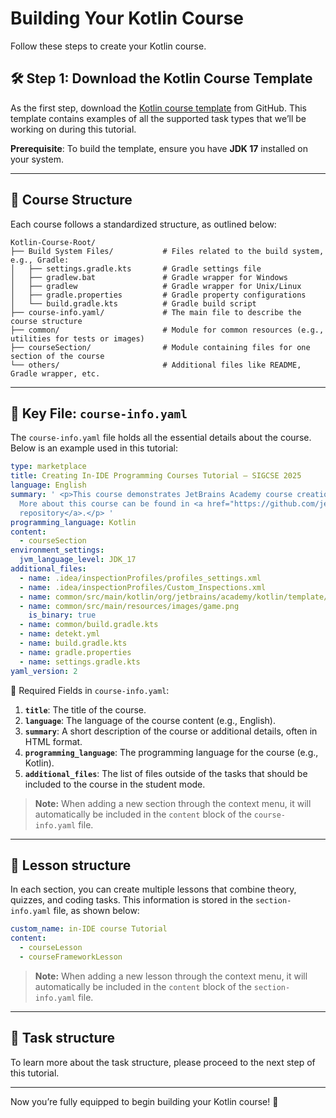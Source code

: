 # Building Your Kotlin Course

Follow these steps to create your Kotlin course.

## 🛠 Step 1: Download the Kotlin Course Template

As the first step, download the [Kotlin course template](https://github.com/jetbrains-academy/kotlin-course-template/tree/main) from GitHub.
This template contains examples of all the supported task types that we’ll be working on during this tutorial.

**Prerequisite**: To build the template, ensure you have **JDK 17** installed on your system.

---

## 📂 Course Structure

Each course follows a standardized structure, as outlined below:


```
Kotlin-Course-Root/
├── Build System Files/           # Files related to the build system, e.g., Gradle:
│   ├── settings.gradle.kts       # Gradle settings file  
│   ├── gradlew.bat               # Gradle wrapper for Windows  
│   ├── gradlew                   # Gradle wrapper for Unix/Linux  
│   ├── gradle.properties         # Gradle property configurations  
│   └── build.gradle.kts          # Gradle build script  
├── course-info.yaml/             # The main file to describe the course structure  
├── common/                       # Module for common resources (e.g., utilities for tests or images)  
├── courseSection/                # Module containing files for one section of the course  
└── others/                       # Additional files like README, Gradle wrapper, etc.
```


---

## 📜 Key File: `course-info.yaml`

The `course-info.yaml` file holds all the essential details about the course. Below is an example used in this tutorial:


```yaml  
type: marketplace
title: Creating In-IDE Programming Courses Tutorial – SIGCSE 2025
language: English
summary: ' <p>This course demonstrates JetBrains Academy course creation process.
  More about this course can be found in <a href="https://github.com/jetbrains-academy/sigcse-2025-in-ide-tutorial/tree/main/Part1-Creating-In-IDE-Course">this
  repository</a>.</p> '
programming_language: Kotlin
content:
  - courseSection
environment_settings:
  jvm_language_level: JDK_17
additional_files:
  - name: .idea/inspectionProfiles/profiles_settings.xml
  - name: .idea/inspectionProfiles/Custom_Inspections.xml
  - name: common/src/main/kotlin/org/jetbrains/academy/kotlin/template/CourseUtils.kt
  - name: common/src/main/resources/images/game.png
    is_binary: true
  - name: common/build.gradle.kts
  - name: detekt.yml
  - name: build.gradle.kts
  - name: gradle.properties
  - name: settings.gradle.kts
yaml_version: 2
```



🔑 Required Fields in `course-info.yaml`:

1. **`title`**: The title of the course.
2. **`language`**: The language of the course content (e.g., English).
3. **`summary`**: A short description of the course or additional details, often in HTML format.
4. **`programming_language`**: The programming language for the course (e.g., Kotlin).
5. **`additional_files`**: The list of files outside of the tasks that should be included to the course in the student mode.

> **Note:** When adding a new section through the context menu, it will automatically be included in the `content` block of the `course-info.yaml` file.
 
---

## 📂 Lesson structure

In each section, you can create multiple lessons that combine theory, quizzes, and coding tasks.
This information is stored in the `section-info.yaml` file, as shown below:

```yaml
custom_name: in-IDE course Tutorial
content:
  - courseLesson
  - courseFrameworkLesson
```

> **Note:** When adding a new lesson through the context menu, it will automatically be included in the `content` block of the `section-info.yaml` file.

---

## 📂 Task structure

To learn more about the task structure, please proceed to the next step of this tutorial.

---  

Now you’re fully equipped to begin building your Kotlin course! 🎉   
 